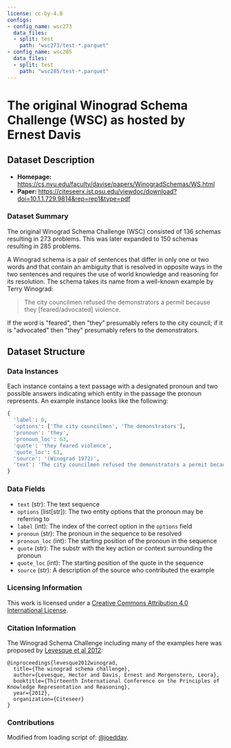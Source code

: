 ```yaml
---
license: cc-by-4.0
configs:
- config_name: wsc273
  data_files:
  - split: test
    path: "wsc273/test-*.parquet"
- config_name: wsc285
  data_files:
  - split: test
    path: "wsc285/test-*.parquet"
---
```


# The original Winograd Schema Challenge (WSC) as hosted by Ernest Davis

## Dataset Description

- **Homepage:** https://cs.nyu.edu/faculty/davise/papers/WinogradSchemas/WS.html
- **Paper:** https://citeseerx.ist.psu.edu/viewdoc/download?doi=10.1.1.729.9814&rep=rep1&type=pdf

### Dataset Summary

The original Winograd Schema Challenge (WSC) consisted of 136 schemas resulting in 273  problems. This was later expanded to 150 schemas resulting in 285 problems.

A Winograd schema is a pair of sentences that differ in only one or two words and that contain an ambiguity that is
resolved in opposite ways in the two sentences and requires the use of world knowledge and reasoning for its
resolution. The schema takes its name from a well-known example by Terry Winograd:

> The city councilmen refused the demonstrators a permit because they [feared/advocated] violence.

If the word is "feared", then "they" presumably refers to the city council; if it is "advocated" then "they"
presumably refers to the demonstrators.

## Dataset Structure

### Data Instances

Each instance contains a text passage with a designated pronoun and two possible answers indicating which entity in
the passage the pronoun represents. An example instance looks like the following:

```python
{
  'label': 0,
  'options': ['The city councilmen', 'The demonstrators'],
  'pronoun': 'they',
  'pronoun_loc': 63,
  'quote': 'they feared violence',
  'quote_loc': 63,
  'source': '(Winograd 1972)',
  'text': 'The city councilmen refused the demonstrators a permit because they feared violence.'
}
 ```

### Data Fields

- `text` (str): The text sequence
- `options` (list[str]): The two entity options that the pronoun may be referring to
- `label` (int): The index of the correct option in the `options` field
- `pronoun` (str): The pronoun in the sequence to be resolved
- `pronoun_loc` (int): The starting position of the pronoun in the sequence
- `quote` (str): The substr with the key action or context surrounding the pronoun
- `quote_loc` (int): The starting position of the quote in the sequence
- `source` (str): A description of the source who contributed the example

### Licensing Information

This work is licensed under a [Creative Commons Attribution 4.0 International
License](https://creativecommons.org/licenses/by/4.0/).

### Citation Information

The Winograd Schema Challenge including many of the examples here was proposed by
[Levesque et al 2012](https://citeseerx.ist.psu.edu/viewdoc/download?doi=10.1.1.729.9814&rep=rep1&type=pdf):

```
@inproceedings{levesque2012winograd,
  title={The winograd schema challenge},
  author={Levesque, Hector and Davis, Ernest and Morgenstern, Leora},
  booktitle={Thirteenth International Conference on the Principles of Knowledge Representation and Reasoning},
  year={2012},
  organization={Citeseer}
}
```
### Contributions

Modified from loading script of: [@joeddav](https://github.com/joeddav).